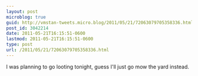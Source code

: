 ```yaml
---
layout: post
microblog: true
guid: http://vmstan-tweets.micro.blog/2011/05/21/72063079705358336.html
post_id: 3042214
date: 2011-05-21T16:15:51-0600
lastmod: 2011-05-21T16:15:51-0600
type: post
url: /2011/05/21/72063079705358336.html
---
```

I was planning to go looting tonight, guess I'll just go mow the yard instead.
